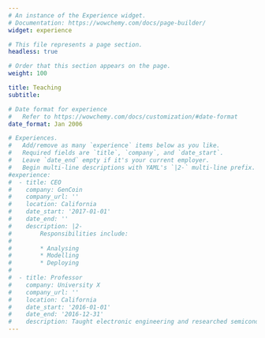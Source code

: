 ```yaml
---
# An instance of the Experience widget.
# Documentation: https://wowchemy.com/docs/page-builder/
widget: experience

# This file represents a page section.
headless: true

# Order that this section appears on the page.
weight: 100

title: Teaching
subtitle:

# Date format for experience
#   Refer to https://wowchemy.com/docs/customization/#date-format
date_format: Jan 2006

# Experiences.
#   Add/remove as many `experience` items below as you like.
#   Required fields are `title`, `company`, and `date_start`.
#   Leave `date_end` empty if it's your current employer.
#   Begin multi-line descriptions with YAML's `|2-` multi-line prefix.
#experience:
#  - title: CEO
#    company: GenCoin
#    company_url: ''
#    location: California
#    date_start: '2017-01-01'
#    date_end: ''
#    description: |2-
#        Responsibilities include:
#        
#        * Analysing
#        * Modelling
#        * Deploying
#        
#  - title: Professor
#    company: University X
#    company_url: ''
#    location: California
#    date_start: '2016-01-01'
#    date_end: '2016-12-31'
#    description: Taught electronic engineering and researched semiconductor physics.
---
```

